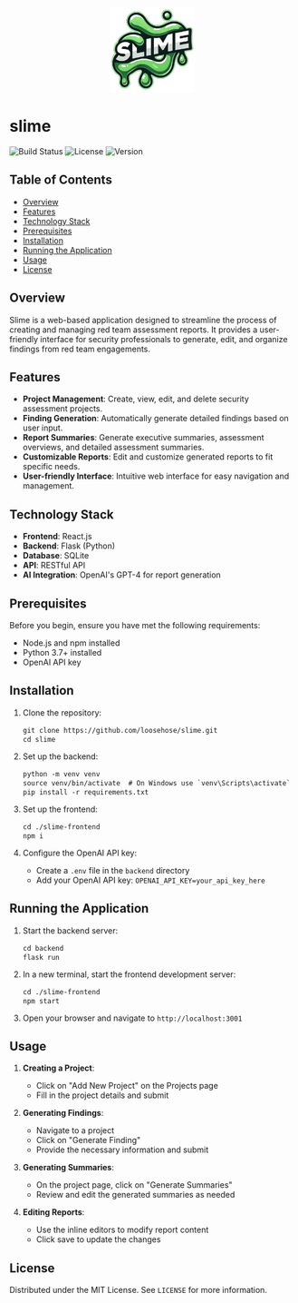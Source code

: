 <div align="center">
  <img src="./images/slime.png" alt="Slime" width="150"/>
</div>

# slime

![Build Status](https://img.shields.io/badge/build-passing-brightgreen)
![License](https://img.shields.io/badge/license-MIT-blue)
![Version](https://img.shields.io/badge/version-1.0.0-blue)

## Table of Contents
- [Overview](#overview)
- [Features](#features)
- [Technology Stack](#technology-stack)
- [Prerequisites](#prerequisites)
- [Installation](#installation)
- [Running the Application](#running-the-application)
- [Usage](#usage)
- [License](#license)

## Overview
Slime is a web-based application designed to streamline the process of creating and managing red team assessment reports. It provides a user-friendly interface for security professionals to generate, edit, and organize findings from red team engagements.

## Features
- **Project Management**: Create, view, edit, and delete security assessment projects.
- **Finding Generation**: Automatically generate detailed findings based on user input.
- **Report Summaries**: Generate executive summaries, assessment overviews, and detailed assessment summaries.
- **Customizable Reports**: Edit and customize generated reports to fit specific needs.
- **User-friendly Interface**: Intuitive web interface for easy navigation and management.

## Technology Stack
- **Frontend**: React.js
- **Backend**: Flask (Python)
- **Database**: SQLite
- **API**: RESTful API
- **AI Integration**: OpenAI's GPT-4 for report generation

## Prerequisites
Before you begin, ensure you have met the following requirements:
- Node.js and npm installed
- Python 3.7+ installed
- OpenAI API key

## Installation

1. Clone the repository:

   ```
   git clone https://github.com/loosehose/slime.git
   cd slime
   ```

2. Set up the backend:

   ```
   python -m venv venv
   source venv/bin/activate  # On Windows use `venv\Scripts\activate`
   pip install -r requirements.txt
   ```

3. Set up the frontend:

   ```
   cd ./slime-frontend
   npm i
   ```

4. Configure the OpenAI API key:

   - Create a `.env` file in the `backend` directory
   - Add your OpenAI API key: `OPENAI_API_KEY=your_api_key_here`

## Running the Application

1. Start the backend server:

   ```
   cd backend
   flask run
   ```

2. In a new terminal, start the frontend development server:

   ```
   cd ./slime-frontend
   npm start
   ```

3. Open your browser and navigate to `http://localhost:3001`

## Usage

1. **Creating a Project**: 
   - Click on "Add New Project" on the Projects page
   - Fill in the project details and submit

2. **Generating Findings**:
   - Navigate to a project
   - Click on "Generate Finding"
   - Provide the necessary information and submit

3. **Generating Summaries**:
   - On the project page, click on "Generate Summaries"
   - Review and edit the generated summaries as needed

4. **Editing Reports**:
   - Use the inline editors to modify report content
   - Click save to update the changes

## License

Distributed under the MIT License. See `LICENSE` for more information.
